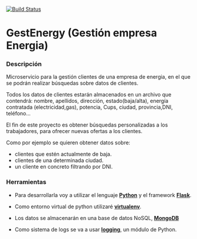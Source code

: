 [![Build Status](https://travis-ci.com/patriciamaldonado/GestEnergy.svg?branch=master)](https://travis-ci.com/patriciamaldonado/GestEnergy)
# GestEnergy (Gestión empresa Energia)

### Descripción

 Microservicio para la gestión clientes de una empresa de energia, en el que se podrán realizar búsquedas sobre datos de clientes.

Todos los datos de clientes estarán almacenados en un archivo que contendrá: nombre, apellidos, dirección, estado(baja/alta), energía contratada (electricidad,gas), potencia, Cups, ciudad, provincia,DNI, teléfono...

El fin de este proyecto es obtener búsquedas personalizadas a los trabajadores, para ofrecer nuevas ofertas a los clientes.

Como por ejemplo se quieren obtener datos sobre:

- clientes que estén actualmente de baja.
- clientes de una determinada ciudad.
- un cliente en concreto filtrando por DNI.


### Herramientas

- Para desarrollarla voy a utilizar el lenguaje **[Python](https://wiki.archlinux.org/index.php/Python)** y el framework **[Flask](http://flask.palletsprojects.com/en/1.1.x/)**.

- Como entorno virtual de python utilizaré **[virtualenv](https://wiki.archlinux.org/index.php/Python_(Espa%C3%B1ol)/Virtual_environment_(Espa%C3%B1ol))**.

- Los datos se almacenarán en una base de datos NoSQL, **[MongoDB](https://www.mongodb.com/es)**

- Como sistema de logs se va a usar **[logging](https://docs.python.org/3/library/logging.html)**, un módulo de Python.

